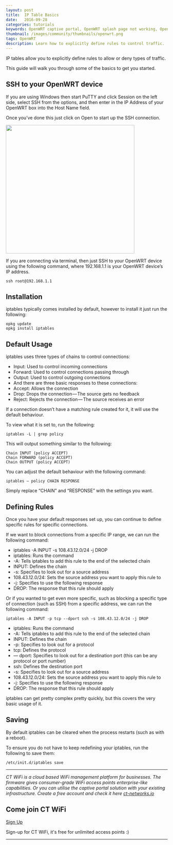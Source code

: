```yaml
---
layout: post
title:  IP Table Basics
date:   2016-09-28
categories: tutorials
keywords: OpenWRT captive portal, OpenWRT splash page not working, OpenWRT splash page template, OpenWRT splash page free, OpenWRT splash page html, OpenWRT splash page hosting, OpenMesh captive portal, OpenMesh splash page not working, OpenMesh splash page template, OpenMesh splash page free, OpenMesh splash page html, OpenMesh splash page hosting, DD-WRT, OpenWRT Routing
thumbnail: /images/community/thumbnails/openwrt.png
tags: OpenWRT
description: Learn how to explicitly define rules to control traffic.
---
```


IP tables allow you to explicitly define rules to allow or deny types of traffic.

This guide will walk you through some of the basics to get you started.

## SSH to your OpenWRT device

If you are using Windows then start PuTTY and click Session on the left side, select SSH from the options, and then enter in the IP Address of your OpenWRT box into the Host Name field.

Once you’ve done this just click on Open to start up the SSH connection.

<div class="mdl-typography--text-center">
  <img src="/images/community/tutorials/openwrt/puttyconfig.png" width="400px">
</div>

If you are connecting via terminal, then just SSH to your OpenWRT device using the following command, where 192.168.1.1 is your OpenWRT device’s IP address.

    ssh root@192.168.1.1

## Installation

iptables typically comes installed by default, however to install it just run the following:

    opkg update
    opkg install iptables


## Default Usage

iptables uses three types of chains to control connections:

- Input: Used to control incoming connections
- Forward: Used to control connections passing through
- Output: Used to control outgoing connections
- And there are three basic responses to these connections:
- Accept: Allows the connection
- Drop: Drops the connection — The source gets no feedback
- Reject: Rejects the connection — The source receives an error

If a connection doesn’t have a matching rule created for it, it will use the default behaviour.

To view what it is set to, run the following:

    iptables -L | grep policy

This will output something similar to the following:

    Chain INPUT (policy ACCEPT)
    Chain FORWARD (policy ACCEPT)
    Chain OUTPUT (policy ACCEPT)

You can adjust the default behaviour with the following command:

    iptables — policy CHAIN RESPONSE

Simply replace “CHAIN” and “RESPONSE” with the settings you want.

## Defining Rules

Once you have your default responses set up, you can continue to define specific rules for specific connections.

If we want to block connections from a specific IP range, we can run the following command:

- iptables -A INPUT -s 108.43.12.0/24 -j DROP
- iptables: Runs the command
- -A: Tells iptables to add this rule to the end of the selected chain
- INPUT: Defines the chain
- -s: Specifies to look out for a source address
- 108.43.12.0/24: Sets the source address you want to apply this rule to
- -j: Specifies to use the following response
- DROP: The response that this rule should apply

Or if you wanted to get even more specific, such as blocking a specific type of connection (such as SSH) from a specific address, we can run the following command:

    iptables -A INPUT -p tcp --dport ssh -s 108.43.12.0/24 -j DROP

- iptables: Runs the command
- -A: Tells iptables to add this rule to the end of the selected chain
- INPUT: Defines the chain
- -p: Specifies to look out for a protocol
- tcp: Defines the protocol
- — dport: Specifies to look out for a destination port (this can be any protocol or port number)
- ssh: Defines the destination port
- -s: Specifies to look out for a source address
- 108.43.12.0/24: Sets the source address you want to apply this rule to
- -j: Specifies to use the following response
- DROP: The response that this rule should apply

iptables can get pretty complex pretty quickly, but this covers the very basic usage of it.

## Saving

By default iptables can be cleared when the process restarts (such as with a reboot).

To ensure you do not have to keep redefining your iptables, run the following to save them:

    /etc/init.d/iptables save

<hr>

*CT WiFi is a cloud based WiFi management platform for businesses. The firmware gives consumer-grade WiFi access points enterprise-like capabilities. Or you can utilise the captive portal solution with your existing infrastructure. Create a free account and check it here <a href="https://ct-networks.io">ct-networks.io</a>*


<div class="mdl-typography--text-center">

<h2>Come join CT WiFi</h2>

<a href="/sign-up" class="button success dst">Sign Up</a><br>

<p>Sign-up for CT WiFi, it's free for unlimited access points :)</p>

<hr>

</div>
